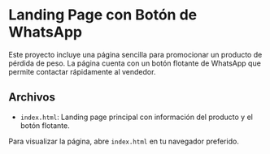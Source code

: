# Landing Page con Botón de WhatsApp

Este proyecto incluye una página sencilla para promocionar un producto de pérdida de peso. La página cuenta con un botón flotante de WhatsApp que permite contactar rápidamente al vendedor.

## Archivos
- `index.html`: Landing page principal con información del producto y el botón flotante.

Para visualizar la página, abre `index.html` en tu navegador preferido.
